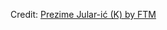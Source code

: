 <div id="observablehq-aecd2bf8"></div>
<p>Credit: <a href="https://observablehq.com/d/d1bf57e34ee432f0">Prezime Jular-ić (K) by FTM</a></p>

<link rel="stylesheet" href="https://cdn.jsdelivr.net/npm/@observablehq/inspector@5/dist/inspector.css">
<script type="module">
import {Runtime, Inspector} from "https://cdn.jsdelivr.net/npm/@observablehq/runtime@5/dist/runtime.js";
import define from "https://api.observablehq.com/d/d1bf57e34ee432f0.js?v=4";
new Runtime().module(define, Inspector.into("#observablehq-aecd2bf8"));
</script>
